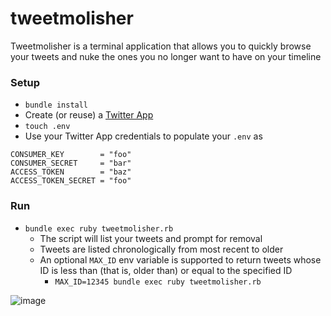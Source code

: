 # tweetmolisher

Tweetmolisher is a terminal application that allows you to
quickly browse your tweets and nuke the ones you no longer
want to have on your timeline

### Setup

- `bundle install`
- Create (or reuse) a [Twitter App](https://developer.twitter.com/en/apps)
- `touch .env`
- Use your Twitter App credentials to populate your `.env` as

```
CONSUMER_KEY        = "foo"
CONSUMER_SECRET     = "bar"
ACCESS_TOKEN        = "baz"
ACCESS_TOKEN_SECRET = "foo"
```

### Run

- `bundle exec ruby tweetmolisher.rb`
  - The script will list your tweets and prompt for removal
  - Tweets are listed chronologically from most recent to older
  - An optional `MAX_ID` env variable is supported to return tweets whose ID is less than (that is, older than) or equal to the specified ID
    - `MAX_ID=12345 bundle exec ruby tweetmolisher.rb`

![image](https://user-images.githubusercontent.com/4005/55299142-70b4ee80-53e6-11e9-9ba1-35f136d96a74.png)
